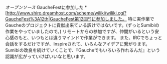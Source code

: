*オープンソース* GaucheFestに参加した
*[http://www.shiro.dreamhost.com/scheme/wiliki/wiliki.cgi?GaucheFest%3A12th|GaucheFest第12回*]に参加しました。
特に実作業でGaucheのプロジェクトに貢献出来ている訳けではないです。(ずっとSumibiの作業をやっていましたので。)
リモートからの参加ですが、仲間がいるという安心感のもと、いつもとは違うマインドで作業ができます。
また、IRCでちょっと会話をするだけですが、Inspireされて、いろんなアイデアに繋がります。
Sumibiの改良を続けていくことで、『Gaucheでもいろいろ作れるんだ』という認識が広がっていけばいいなと思います。
